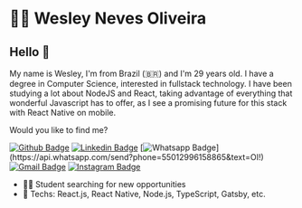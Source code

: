 # :man_technologist: Wesley Neves Oliveira

## Hello 👋

My name is Wesley, I'm from Brazil (🇧🇷) and I'm 29 years old. I have a degree in Computer Science, interested in fullstack technology. I have been studying a lot about NodeJS and React, taking advantage of everything that wonderful Javascript has to offer, as I see a promising future for this stack with React Native on mobile. 

Would you like to find me?

[![Github Badge](https://img.shields.io/badge/-Github-000?style=flat-square&logo=Github&logoColor=white&link=https://github.com/wesleynevesoliveira)](https://github.com/wesleynevesoliveira)
[![Linkedin Badge](https://img.shields.io/badge/-LinkedIn-blue?style=flat-square&logo=Linkedin&logoColor=white&link=https://www.linkedin.com/in/wesleynevesoliveira/)](https://www.linkedin.com/in/wesleynevesoliveira/)
[![Whatsapp Badge](https://img.shields.io/badge/-Whatsapp-4CA143?style=flat-square&labelColor=4CA143&logo=whatsapp&logoColor=white&link=https://api.whatsapp.com/send?phone=55012997624270&text=OI!)](https://api.whatsapp.com/send?phone=55012996158865&text=OI!)
[![Gmail Badge](https://img.shields.io/badge/-Gmail-c14438?style=flat-square&logo=Gmail&logoColor=white&link=mailto:guilhermeorcezi@gmail.com)](mailto:guilhermeorcezi@gmail.com)
[![Instagram Badge](https://img.shields.io/badge/-Instagram-violet?style=flat-square&logo=Instagram&logoColor=white&link=https://www.instagram.com/__wesleyneves/)](https://www.instagram.com/__wesleyneves/) 

- :office_worker: Student searching for new opportunities
- :blue_heart: Techs: React.js, React Native, Node.js, TypeScript, Gatsby, etc.

